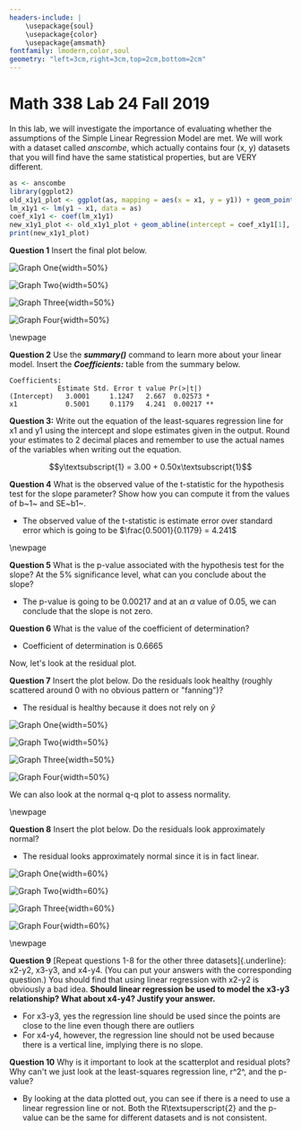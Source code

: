 ```yaml
---
headers-include: |
	\usepackage{soul}
	\usepackage{color}
	\usepackage{amsmath}
fontfamily: lmodern,color,soul
geometry: "left=3cm,right=3cm,top=2cm,bottom=2cm"
---
```


# Math 338 Lab 24 Fall 2019

In this lab, we will investigate the importance of evaluating whether
the assumptions of the Simple Linear Regression Model are met. We will
work with a dataset called *anscombe*, which actually contains four (x,
y) datasets that you will find have the same statistical properties, but
are VERY different.

```r
as <- anscombe
library(ggplot2)
old_x1y1_plot <- ggplot(as, mapping = aes(x = x1, y = y1)) + geom_point()
lm_x1y1 <- lm(y1 ~ x1, data = as)
coef_x1y1 <- coef(lm_x1y1)
new_x1y1_plot <- old_x1y1_plot + geom_abline(intercept = coef_x1y1[1], slope = coef_x1y1[2])
print(new_x1y1_plot)
```

**Question 1** Insert the final plot below.

![Graph One](assets/problem_one/1.png){width=50%}

![Graph Two](assets/problem_one/2.png){width=50%}

![Graph Three](assets/problem_one/3.png){width=50%}

![Graph Four](assets/problem_one/4.png){width=50%}

\newpage

**Question 2** Use the ***summary()*** command to learn more about
your linear model. Insert the ***Coefficients:*** table from the summary
below.

```
Coefficients:
            Estimate Std. Error t value Pr(>|t|)   
(Intercept)   3.0001     1.1247   2.667  0.02573 * 
x1            0.5001     0.1179   4.241  0.00217 **

```

**Question 3:** Write out the equation of the least-squares regression
line for x1 and y1 using the intercept and slope estimates given in the
output. Round your estimates to 2 decimal places and remember to use the
actual names of the variables when writing out the equation.

$$y\textsubscript{1} = 3.00 + 0.50x\textsubscript{1}$$

**Question 4** What is the observed value of the t-statistic for the
hypothesis test for the slope parameter? Show how you can compute it
from the values of b~1~ and SE~b1~.

- The observed value of the t-statistic is estimate error over standard error which is going to be $\frac{0.5001}{0.1179} = 4.241$

\newpage

**Question 5** What is the p-value associated with the hypothesis test
for the slope? At the 5% significance level, what can you conclude about
the slope?

- The p-value is going to be $0.00217$ and at an $\alpha$ value of 0.05, we can conclude that the slope is not zero.

**Question 6** What is the value of the coefficient of determination?

- Coefficient of determination is $0.6665$

Now, let's look at the residual plot.

**Question 7** Insert the plot below. Do the residuals look healthy
(roughly scattered around 0 with no obvious pattern or "fanning")?

- The residual is healthy because it does not rely on $\hat{y}$

![Graph One](assets/problem_two/1.png){width=50%}

![Graph Two](assets/problem_two/2.png){width=50%}

![Graph Three](assets/problem_two/3.png){width=50%}

![Graph Four](assets/problem_two/4.png){width=50%}


We can also look at the normal q-q plot to assess normality.

\newpage

**Question 8** Insert the plot below. Do the residuals look
approximately normal?

- The residual looks approximately normal since it is in fact linear.

![Graph One](assets/image_three.png){width=60%}

![Graph Two](assets/problem_three/2.png){width=60%}

![Graph Three](assets/problem_three/3.png){width=60%}

![Graph Four](assets/problem_three/4.png){width=60%}

\newpage

**Question 9** [Repeat questions 1-8 for the other three
datasets]{.underline}: x2-y2, x3-y3, and x4-y4. (You can put your
answers with the corresponding question.) You should find that using
linear regression with x2-y2 is obviously a bad idea. **Should linear
regression be used to model the x3-y3 relationship? What about x4-y4?
Justify your answer.**

- For x3-y3, yes the regression line should be used since the points are close to the line even though there are outliers
- For x4-y4, however, the regression line should not be used because there is a vertical line, implying there is no slope.

**Question 10** Why is it important to look at the scatterplot and
residual plots? Why can't we just look at the least-squares regression
line, r^2^, and the p-value?


- By looking at the data plotted out, you can see if there is a need to use a linear regression line or not. Both the R\textsuperscript{2} and the p-value can be the same for different datasets and is not consistent.
